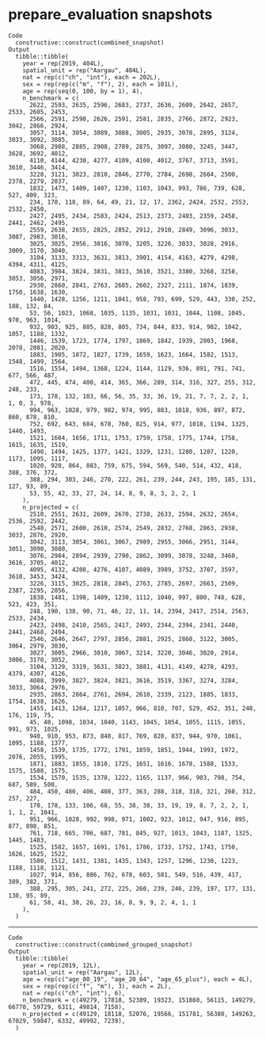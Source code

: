 # prepare_evaluation snapshots

    Code
      constructive::construct(combined_snapshot)
    Output
      tibble::tibble(
        year = rep(2019, 404L),
        spatial_unit = rep("Aargau", 404L),
        nat = rep(c("ch", "int"), each = 202L),
        sex = rep(rep(c("m", "f"), 2), each = 101L),
        age = rep(seq(0, 100, by = 1), 4),
        n_benchmark = c(
          2622, 2593, 2635, 2596, 2683, 2737, 2636, 2609, 2642, 2657, 2533, 2605, 2453,
          2566, 2591, 2598, 2626, 2591, 2581, 2835, 2766, 2872, 2923, 3042, 2866, 2924,
          3057, 3114, 3054, 3089, 3088, 3005, 2935, 3078, 2895, 3124, 3033, 3092, 3085,
          3068, 2988, 2885, 2908, 2789, 2875, 3097, 3080, 3245, 3447, 3628, 3692, 4012,
          4110, 4144, 4230, 4277, 4109, 4100, 4012, 3767, 3713, 3591, 3610, 3446, 3414,
          3228, 3121, 3023, 2810, 2846, 2770, 2784, 2698, 2664, 2500, 2378, 2279, 2037,
          1832, 1473, 1409, 1407, 1230, 1103, 1043, 993, 786, 739, 628, 527, 409, 323,
          234, 170, 118, 89, 64, 49, 21, 12, 17, 2362, 2424, 2532, 2553, 2532, 2450,
          2427, 2495, 2434, 2583, 2424, 2513, 2373, 2403, 2359, 2458, 2441, 2462, 2495,
          2559, 2638, 2655, 2825, 2852, 2912, 2910, 2849, 3096, 3033, 3087, 2983, 3016,
          3025, 3025, 2956, 3016, 3070, 3205, 3226, 3033, 3028, 2916, 3009, 3170, 3040,
          3104, 3133, 3313, 3631, 3813, 3901, 4154, 4163, 4279, 4298, 4394, 4311, 4125,
          4083, 3984, 3824, 3831, 3813, 3610, 3521, 3380, 3268, 3258, 3053, 3056, 2971,
          2930, 2860, 2841, 2763, 2685, 2602, 2327, 2111, 1874, 1839, 1750, 1638, 1630,
          1440, 1428, 1256, 1211, 1041, 958, 793, 699, 529, 443, 330, 252, 188, 132, 84,
          53, 56, 1023, 1068, 1035, 1135, 1031, 1031, 1044, 1108, 1045, 970, 963, 1014,
          932, 903, 925, 885, 828, 805, 734, 844, 833, 914, 982, 1042, 1057, 1188, 1332,
          1446, 1539, 1723, 1774, 1797, 1869, 1842, 1939, 2003, 1968, 2078, 2081, 2020,
          1883, 1905, 1872, 1827, 1739, 1659, 1623, 1664, 1582, 1513, 1548, 1499, 1564,
          1516, 1554, 1494, 1368, 1224, 1144, 1129, 936, 891, 791, 741, 677, 566, 487,
          472, 445, 474, 400, 414, 365, 366, 289, 314, 316, 327, 255, 312, 248, 233,
          173, 178, 132, 103, 66, 56, 35, 33, 36, 19, 21, 7, 7, 2, 2, 1, 1, 0, 3, 978,
          994, 963, 1028, 979, 982, 974, 995, 883, 1018, 936, 897, 872, 860, 878, 810,
          752, 692, 643, 684, 678, 760, 825, 914, 977, 1018, 1194, 1325, 1440, 1493,
          1521, 1604, 1656, 1711, 1753, 1759, 1758, 1775, 1744, 1758, 1615, 1635, 1519,
          1490, 1494, 1425, 1377, 1421, 1329, 1231, 1280, 1207, 1220, 1173, 1095, 1117,
          1020, 920, 864, 883, 759, 675, 594, 569, 540, 514, 432, 418, 388, 376, 372,
          388, 294, 303, 246, 270, 222, 261, 239, 244, 243, 195, 185, 131, 127, 93, 89,
          53, 55, 42, 33, 27, 24, 14, 8, 9, 8, 3, 2, 2, 1
        ),
        n_projected = c(
          2510, 2551, 2631, 2609, 2670, 2738, 2633, 2594, 2632, 2654, 2536, 2592, 2442,
          2548, 2571, 2600, 2610, 2574, 2549, 2832, 2768, 2863, 2938, 3033, 2876, 2920,
          3042, 3113, 3054, 3061, 3067, 2989, 2955, 3066, 2951, 3144, 3051, 3090, 3080,
          3076, 2984, 2894, 2939, 2790, 2862, 3099, 3078, 3248, 3460, 3616, 3705, 4012,
          4095, 4132, 4208, 4276, 4107, 4089, 3989, 3752, 3707, 3597, 3610, 3453, 3424,
          3226, 3115, 3025, 2818, 2845, 2763, 2785, 2697, 2663, 2509, 2387, 2295, 2056,
          1838, 1481, 1398, 1409, 1230, 1112, 1040, 997, 800, 748, 628, 523, 423, 351,
          248, 190, 138, 90, 71, 46, 22, 11, 14, 2394, 2417, 2514, 2563, 2533, 2434,
          2423, 2498, 2410, 2565, 2417, 2493, 2344, 2394, 2341, 2440, 2441, 2468, 2494,
          2546, 2646, 2647, 2797, 2856, 2881, 2925, 2868, 3122, 3005, 3064, 2979, 3030,
          3027, 3005, 2966, 3010, 3067, 3214, 3220, 3046, 3020, 2914, 3006, 3170, 3052,
          3104, 3129, 3319, 3631, 3823, 3881, 4131, 4149, 4278, 4293, 4379, 4307, 4126,
          4088, 3999, 3827, 3824, 3821, 3616, 3519, 3367, 3274, 3284, 3033, 3064, 2976,
          2935, 2863, 2864, 2761, 2694, 2610, 2339, 2123, 1885, 1833, 1754, 1638, 1626,
          1455, 1413, 1264, 1217, 1057, 966, 810, 707, 529, 452, 351, 248, 176, 119, 75,
          45, 40, 1098, 1034, 1040, 1143, 1045, 1054, 1055, 1115, 1055, 991, 973, 1025,
          940, 910, 953, 873, 848, 817, 769, 828, 837, 944, 970, 1061, 1095, 1188, 1377,
          1458, 1539, 1735, 1772, 1791, 1859, 1851, 1944, 1993, 1972, 2076, 2055, 1995,
          1871, 1883, 1855, 1810, 1725, 1651, 1616, 1678, 1588, 1533, 1575, 1508, 1575,
          1534, 1570, 1535, 1378, 1222, 1165, 1137, 966, 903, 798, 754, 687, 589, 500,
          484, 450, 480, 406, 408, 377, 363, 288, 318, 318, 321, 260, 312, 257, 227,
          170, 178, 133, 106, 68, 55, 38, 38, 33, 19, 19, 8, 7, 2, 2, 1, 1, 1, 2, 1041,
          951, 966, 1028, 992, 998, 971, 1002, 923, 1012, 947, 916, 895, 877, 898, 851,
          761, 718, 665, 706, 687, 781, 845, 927, 1013, 1043, 1187, 1325, 1445, 1483,
          1525, 1582, 1657, 1691, 1761, 1786, 1733, 1752, 1743, 1750, 1626, 1625, 1522,
          1500, 1512, 1431, 1381, 1435, 1343, 1257, 1296, 1230, 1223, 1188, 1118, 1121,
          1027, 914, 856, 886, 762, 678, 603, 581, 549, 516, 439, 417, 389, 382, 371,
          388, 295, 305, 241, 272, 225, 260, 239, 246, 239, 197, 177, 131, 130, 95, 89,
          61, 58, 41, 30, 26, 23, 16, 8, 9, 9, 2, 4, 1, 1
        ),
      )

---

    Code
      constructive::construct(combined_grouped_snapshot)
    Output
      tibble::tibble(
        year = rep(2019, 12L),
        spatial_unit = rep("Aargau", 12L),
        age = rep(c("age_00_19", "age_20_64", "age_65_plus"), each = 4L),
        sex = rep(rep(c("f", "m"), 3), each = 2L),
        nat = rep(c("ch", "int"), 6),
        n_benchmark = c(49279, 17818, 52389, 19323, 151860, 56115, 149279, 66770, 59729, 6311, 49814, 7158),
        n_projected = c(49129, 18118, 52076, 19566, 151781, 56380, 149263, 67029, 59847, 6332, 49992, 7239),
      )

